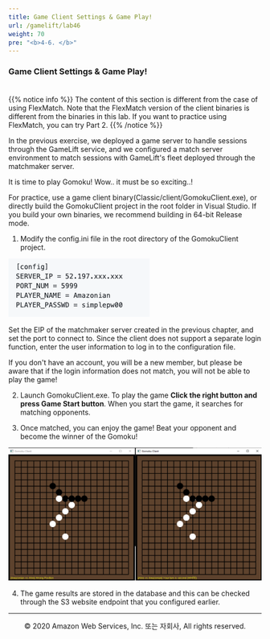 ```yaml
---
title: Game Client Settings & Game Play!
url: /gamelift/lab46
weight: 70
pre: "<b>4-6. </b>"
---
```


### Game Client Settings & Game Play! <br/><br/>

{{% notice info %}}
The content of this section is different from the case of using FlexMatch. Note that the FlexMatch version of the client binaries is different from the binaries in this lab. If you want to practice using FlexMatch, you can try Part 2.
{{% /notice %}}

In the previous exercise, we deployed a game server to handle sessions through the GameLift service, and we configured a match server environment to match sessions with GameLift's fleet deployed through the matchmaker server.

It is time to play Gomoku! Wow.. it must be so exciting..!

For practice, use a game client binary(Classic/client/GomokuClient.exe), or directly build the GomokuClient project in the root folder in Visual Studio. If you build your own binaries, we recommend building in 64-bit Release mode.


1. Modify the config.ini file in the root directory of the GomokuClient project.

![Client](./images/Client-1.png)

Set the EIP of the matchmaker server created in the previous chapter, and set the port to connect to.
Since the client does not support a separate login function, enter the user information to log in to the configuration file.

If you don't have an account, you will be a new member, but please be aware that if the login information does not match, you will not be able to play the game!

2. Launch GomokuClient.exe. To play the game **Click the right button and press Game Start button**. When you start the game, it searches for matching opponents.

3. Once matched, you can enjoy the game! Beat your opponent and become the winner of the Gomoku!

![Client](./images/Client-2.png)

4. The game results are stored in the database and this can be checked through the S3 website endpoint that you configured earlier.

---
<p align="center">
© 2020 Amazon Web Services, Inc. 또는 자회사, All rights reserved.
</p>
